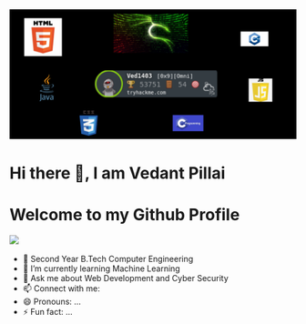 <img src=https://github.com/Codewith-Vedant/Codewith-Vedant/blob/main/Gitbanner.png>

 <h1>Hi there 👋, I am Vedant Pillai</h1>
<h1>Welcome to my Github Profile</h1>
<img src=https://komarev.com/ghpvc/?username=Codewith-Vedant>

- 🔭 Second Year B.Tech Computer Engineering
- 🌱 I’m currently learning Machine Learning
- 💬 Ask me about Web Development and Cyber Security
- 📫 Connect with me:
- 😄 Pronouns: ...
- ⚡ Fun fact: ...

